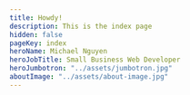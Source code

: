 ```yaml
---
title: Howdy!
description: This is the index page
hidden: false
pageKey: index
heroName: Michael Nguyen
heroJobTitle: Small Business Web Developer
heroJumbotron: "../assets/jumbotron.jpg"
aboutImage: "../assets/about-image.jpg"
---
```

